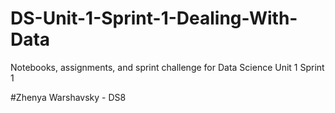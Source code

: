 # DS-Unit-1-Sprint-1-Dealing-With-Data
Notebooks, assignments, and sprint challenge for Data Science Unit 1 Sprint 1

#Zhenya Warshavsky - DS8

